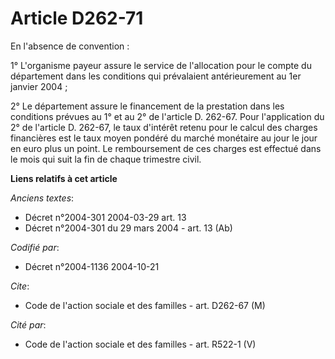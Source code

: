 # Article D262-71

En l'absence de convention :

1° L'organisme payeur assure le service de l'allocation pour le compte du département dans les conditions qui prévalaient
antérieurement au 1er janvier 2004 ;

2° Le département assure le financement de la prestation dans les conditions prévues au 1° et au 2° de l'article D. 262-67.
Pour l'application du 2° de l'article D. 262-67, le taux d'intérêt retenu pour le calcul des charges financières est le taux
moyen pondéré du marché monétaire au jour le jour en euro plus un point. Le remboursement de ces charges est effectué dans le
mois qui suit la fin de chaque trimestre civil.

**Liens relatifs à cet article**

_Anciens textes_:

  - Décret n°2004-301 2004-03-29 art. 13
  - Décret n°2004-301 du 29 mars 2004 - art. 13 (Ab)

_Codifié par_:

  - Décret n°2004-1136 2004-10-21

_Cite_:

  - Code de l'action sociale et des familles - art. D262-67 (M)

_Cité par_:

  - Code de l'action sociale et des familles - art. R522-1 (V)
